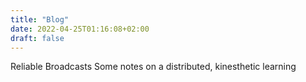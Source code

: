 ```yaml
---
title: "Blog"
date: 2022-04-25T01:16:08+02:00
draft: false
---
```



Reliable Broadcasts
Some notes on a distributed, kinesthetic learning